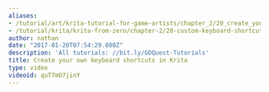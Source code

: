 ```yaml
---
aliases:
- /tutorial/art/krita-tutorial-for-game-artists/chapter_2/20_create_your_own_keyboard_shortcuts_in_krita
- /tutorial/krita/krita-from-zero/chapter-2/20-custom-keyboard-shortcuts
author: nathan
date: "2017-01-20T07:54:29.000Z"
description: 'All tutorials: //bit.ly/GDQuest-Tutorials'
title: Create your own keyboard shortcuts in Krita
type: video
videoid: quT7mO7jinY
---
```

